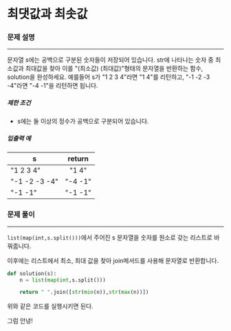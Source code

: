 # 최댓값과 최솟값

### 문제 설명

---

문자열 s에는 공백으로 구분된 숫자들이 저장되어 있습니다. str에 나타나는 숫자 중 최소값과 최대값을 찾아 이를 "(최소값) (최대값)"형태의 문자열을 반환하는 함수, solution을 완성하세요.
예를들어 s가 "1 2 3 4"라면 "1 4"를 리턴하고, "-1 -2 -3 -4"라면 "-4 -1"을 리턴하면 됩니다.

##### 제한 조건

- s에는 둘 이상의 정수가 공백으로 구분되어 있습니다.

##### 입출력 예

| s             | return  |
| ------------- | :-----: |
| "1 2 3 4"     |  "1 4"  |
| "-1 -2 -3 -4" | "-4 -1" |
| "-1 -1"       | "-1 -1" |



### 문제 풀이

---

```list(map(int,s.split()))```에서 주어진 s 문자열을 숫자를 원소로 갖는 리스트로 바꿔줍니다. 

이후에는 리스트에서 최소, 최대 값을 찾아 join메서드를 사용해 문자열로 반환합니다. 

```python
def solution(s):
    n = list(map(int,s.split()))

    return " ".join([str(min(n)),str(max(n))])
```

위와 같은 코드를 실행시키면 된다. 



그럼 안녕!
